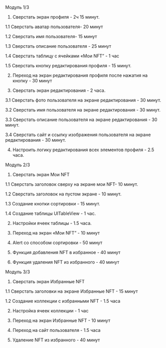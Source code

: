 
Модуль 1/3

1. Сверстать экран профиля - 2ч 15 минут.

1.1 Сверстать аватар пользователя- 20 минут 

1.2 Сверстать имя пользователя- 15 минут 

1.3 Сверстать описание пользователя - 25 минут 

1.4 Сверстать таблицу с ячейками «Мои NFT” - 1 час 

1.5 Сверстать кнопку редактирования профиля - 15 минут.

2. Переход на экран редактирования профиля после нажатия на кнопку - 30 минут 

3. Сверстать экран редактирования - 2 часа.

3.1 Сверстать фото пользователя на экране редактирования - 30 минут.

3.2 Сверстать имя пользователя на экране редактирования - 30 минут.

3.3 Сверстать описание пользователя на экране редактирования - 30 минут.

3.4 Сверстать сайт и ссылку изображения пользователя на экране редактирования - 30 минут.

4. Настроить логику редактирования всех элементов профиля - 2.5 часа.

Модуль 2/3

1. Сверстать экран Мои NFT

1.1 Сверстать заголовок сверху на экране мои NFT- 10 минут.

1.2 Сверстать заголовок на пустом экране - 10 минут.

1.3 Создание кнопки сортировки - 15 минут.

1.4 Создание таблицы UITableView - 1 час.

2. Настройки ячеек таблицы - 1.5 часа.

3. Переход на экран «Мои NFT” - 10 минут 

4. Alert со способом сортировки - 50 минут

5. Функция добавления NFT в избранное - 40 минут 

6. Функция удаления NFT из избранного - 40 минут 

Модуль 3/3

1. Сверстать экран Избранные NFT

1.1 Сверстать заголовки на экране Избранные NFT - 15 минут 

1.2 Создание коллекции с избранными NFT - 1.5 часа 

2. Настройка ячеек коллекции - 1 час 

3. Переход на экран Избранные NFT - 10 минут 

4. Переход на сайт пользователя - 1.5 часа 

5. Удаление NFT из избранного - 40 минут

